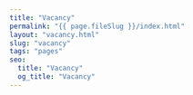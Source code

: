 ```yaml
---
title: "Vacancy"
permalink: "{{ page.fileSlug }}/index.html"
layout: "vacancy.html"
slug: "vacancy"
tags: "pages"
seo:
  title: "Vacancy"
  og_title: "Vacancy"
---
```



